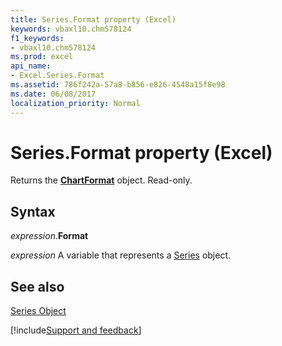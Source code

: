 ```yaml
---
title: Series.Format property (Excel)
keywords: vbaxl10.chm578124
f1_keywords:
- vbaxl10.chm578124
ms.prod: excel
api_name:
- Excel.Series.Format
ms.assetid: 786f242a-57a8-b856-e826-4548a15f8e98
ms.date: 06/08/2017
localization_priority: Normal
---
```



# Series.Format property (Excel)

Returns the  **[ChartFormat](Excel.ChartFormat.md)** object. Read-only.


## Syntax

_expression_.**Format**

_expression_ A variable that represents a [Series](Excel.Series-graph-object.md) object.


## See also


[Series Object](Excel.Series(object).md)

[!include[Support and feedback](~/includes/feedback-boilerplate.md)]
